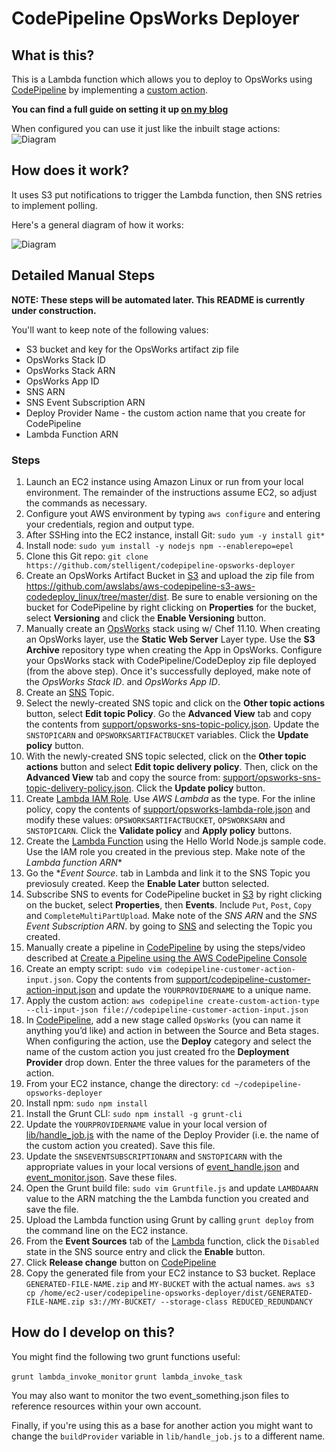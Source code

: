 # CodePipeline OpsWorks Deployer

## What is this?

This is a Lambda function which allows you to deploy to OpsWorks using [CodePipeline](http://aws.amazon.com/codepipeline/) by
implementing a [custom action](http://docs.aws.amazon.com/codepipeline/latest/userguide/how-to-create-custom-action.html).
 
**You can find a full guide on setting it up [on my blog](http://hipsterdevblog.com/blog/2015/07/28/deploying-from-codepipeline-to-opsworks-using-a-custom-action-and-lambda/)**

When configured you can use it just like the inbuilt stage actions: 
![Diagram](http://hipsterdevblog.com/images/posts/opsworks_codepipeline/actionopts.png)
 
## How does it work?

It uses S3 put notifications to trigger the Lambda function, then SNS retries to implement polling.

Here's a general diagram of how it works:

![Diagram](http://hipsterdevblog.com/images/posts/opsworks_codepipeline/codepipelineopsworks-diagram.png)

## Detailed Manual Steps

**NOTE: These steps will be automated later. This README is currently under construction.**

You'll want to keep note of the following values:
* S3 bucket and key for the OpsWorks artifact zip file
* OpsWorks Stack ID
* OpsWorks Stack ARN 
* OpsWorks App ID 
* SNS ARN 
* SNS Event Subscription ARN 
* Deploy Provider Name - the custom action name that you create for CodePipeline 
* Lambda Function ARN 

### Steps

1. Launch an EC2 instance using Amazon Linux or run from your local environment. The remainder of the instructions assume EC2, so adjust the commands as necessary.
1. Configure yout AWS environment by typing `aws configure` and entering your credentials, region and output type.
1. After SSHing into the EC2 instance, install Git: `sudo yum -y install git*`
1. Install node: `sudo yum install -y nodejs npm --enablerepo=epel`
1. Clone this Git repo: `git clone https://github.com/stelligent/codepipeline-opsworks-deployer`
1. Create an OpsWorks Artifact Bucket in [S3](https://console.aws.amazon.com/s3/) and upload the zip file from https://github.com/awslabs/aws-codepipeline-s3-aws-codedeploy_linux/tree/master/dist. Be sure to enable versioning on the bucket for CodePipeline by right clicking on **Properties** for the bucket, select **Versioning** and click the **Enable Versioning** button.
1. Manually create an [OpsWorks](https://console.aws.amazon.com/opsworks/) stack using  w/ Chef 11.10. When creating an OpsWorks layer, use the **Static Web Server** Layer type. Use the **S3 Archive** repository type when creating the App in OpsWorks. Configure your OpsWorks stack with CodePipeline/CodeDeploy zip file deployed (from the above step). Once it's successfully deployed, make note of the *OpsWorks Stack ID*. and *OpsWorks App ID*.
1. Create an [SNS](https://console.aws.amazon.com/sns/) Topic. 
1. Select the newly-created SNS topic and click on the **Other topic actions** button, select **Edit topic Policy**. Go the **Advanced View** tab and copy the contents from [support/opsworks-sns-topic-policy.json](https://github.com/stelligent/codepipeline-opsworks-deployer/blob/master/support/opsworks-sns-topic-policy.json). Update the `SNSTOPICARN` and `OPSWORKSARTIFACTBUCKET` variables. Click the **Update policy** button.
1. With the newly-created SNS topic selected, click on the **Other topic actions** button and select **Edit topic delivery policy**. Then, click on the **Advanced View** tab and copy the source from: [support/opsworks-sns-topic-delivery-policy.json](https://github.com/stelligent/codepipeline-opsworks-deployer/blob/master/support/opsworks-sns-topic-delivery-policy.json). Click the **Update policy** button.
1. Create [Lambda IAM Role](https://console.aws.amazon.com/iam/home#roles). Use *AWS Lambda* as the type. For the inline policy, copy the contents of [support/opsworks-lambda-role.json](https://github.com/stelligent/codepipeline-opsworks-deployer/blob/master/support/opsworks-lambda-role.json) and modify these values: `OPSWORKSARTIFACTBUCKET`, `OPSWORKSARN` and `SNSTOPICARN`. Click the **Validate policy** and **Apply policy** buttons.
1. Create the [Lambda Function](https://console.aws.amazon.com/lambda/) using the Hello World Node.js sample code. Use the IAM role you created in the previous step. Make note of the *Lambda function ARN**
1. Go the **Event Source*. tab in Lambda and link it to the SNS Topic you previosuly created. Keep the **Enable Later** button selected.
1. Subscribe SNS to events for CodePipeline bucket in [S3](https://console.aws.amazon.com/s3/) by right clicking on the bucket, select **Properties**, then **Events**. Include `Put`, `Post`, `Copy` and `CompleteMultiPartUpload`. Make note of the *SNS ARN* and the *SNS Event Subscription ARN*. by going to [SNS](https://console.aws.amazon.com/sns/) and selecting the Topic you created.
1. Manually create a pipeline in [CodePipeline](https://console.aws.amazon.com/codepipeline/) by using the steps/video described at [Create a Pipeline using the AWS CodePipeline Console](http://www.stelligent.com/cloud/create-a-pipeline-using-the-aws-codepipeline-console/)
1. Create an empty script: `sudo vim codepipeline-customer-action-input.json`. Copy the contents from [support/codepipeline-customer-action-input.json](https://github.com/stelligent/codepipeline-opsworks-deployer/blob/master/support/codepipeline-customer-action-input.json) and update the `YOURPROVIDERNAME` to a unique name.
1. Apply the custom action: `aws codepipeline create-custom-action-type --cli-input-json file://codepipeline-customer-action-input.json`
1. In [CodePipeline](https://console.aws.amazon.com/codepipeline/), add a new stage called `OpsWorks` (you can name it anything you’d like) and action in between the Source and Beta stages. When configuring the action, use the **Deploy** category and select the name of the custom action you just created fro the **Deployment Provider** drop down. Enter the three values for the parameters of the action. 
1. From your EC2 instance, change the directory: `cd ~/codepipeline-opsworks-deployer`
1. Install npm: `sudo npm install`
1. Install the Grunt CLI: `sudo npm install -g grunt-cli`
1. Update the `YOURPROVIDERNAME` value in your local version of [lib/handle_job.js](https://github.com/stelligent/codepipeline-opsworks-deployer/blob/master/lib/handle_job.js) with the name of the Deploy Provider (i.e. the name of the custom action you created). Save this file.
1. Update the `SNSEVENTSUBSCRIPTIONARN` and `SNSTOPICARN` with the appropriate values in your local versions of  [event_handle.json](https://github.com/stelligent/codepipeline-opsworks-deployer/blob/master/event_handle.json) and [event_monitor.json](https://github.com/stelligent/codepipeline-opsworks-deployer/blob/master/event_monitor.json). Save these files.  
1. Open the Grunt build file: `sudo vim Gruntfile.js` and update `LAMBDAARN` value to the ARN matching the the Lambda function you created and save the file.
1. Upload the Lambda function using Grunt by calling `grunt deploy` from the command line on the EC2 instance.
1. From the **Event Sources** tab of the [Lambda](https://console.aws.amazon.com/lambda/) function, click the `Disabled` state in the SNS source entry and click the **Enable** button.
1. Click **Release change** button on [CodePipeline](https://console.aws.amazon.com/codepipeline/)
1. Copy the generated file from your EC2 instance to S3 bucket. Replace `GENERATED-FILE-NAME.zip` and `MY-BUCKET` with the actual names.
`aws s3 cp /home/ec2-user/codepipeline-opsworks-deployer/dist/GENERATED-FILE-NAME.zip s3://MY-BUCKET/ --storage-class REDUCED_REDUNDANCY`

## How do I develop on this?

You might find the following two grunt functions useful:

`grunt lambda_invoke_monitor`
`grunt lambda_invoke_task`

You may also want to monitor the two event_something.json files to reference resources within your own account.

Finally, if you're using this as a base for another action you might want to change the `buildProvider` variable in
`lib/handle_job.js` to a different name.
